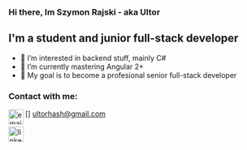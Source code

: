 ### Hi there, Im Szymon Rajski - aka Ultor

## I'm a student and junior full-stack developer
- 👀 I’m interested in backend stuff, mainly C#
- 🌱 I’m currently mastering Angular 2+
- 🥅 My goal is to become a profesional senior full-stack developer

### Contact with me:
[<img align="left" alt="email" width="30px" src="https://www.svgrepo.com/show/33032/email.svg" />] ultorhash@gmail.com
<br />
<br />
[<img align="left" alt="linkedin" width="30px" src="https://www.svgrepo.com/show/57068/linkedin.svg" />][linkedin]

[linkedin]: https://www.linkedin.com/in/szymon-rajski-73177a21a/
